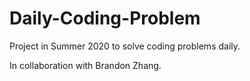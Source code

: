 # Daily-Coding-Problem
Project in Summer 2020 to solve coding problems daily.

In collaboration with Brandon Zhang.
